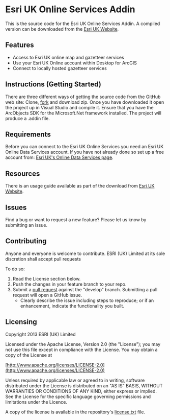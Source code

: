 # Esri UK Online Services Addin

This is the source code for the Esri UK Online Services Addin. A compiled version can be downloaded from the [Esri UK Website](http://esriuk.com/software/arcgis/locatorhub/resources).



## Features
* Access to Esri UK online map and gazetteer services
* Use your Esri UK Online account within Desktop for ArcGIS
* Connect to locally hosted gazetteer services


## Instructions (Getting Started)

There are three different ways of getting the source code from the GitHub web site: Clone, [fork](https://help.github.com/articles/fork-a-repo) and download zip.
Once you have downloaded it open the project up in Visual Studio and compile it. Ensure that you have the ArcObjects SDK for the Microsoft.Net framework installed. The project will produce a .addin file.


## Requirements

Before you can connect to the Esri UK Online Services you need an Esri UK Online Data Services account. If you have not already done so set up a free account from: [Esri UK's Online Data Services page](https://www.esriuk.com/products/data/online/register).

## Resources

There is an usage guide available as part of the download from [Esri UK Website](http://esriuk.com/software/arcgis/locatorhub/resources).

## Issues

Find a bug or want to request a new feature?  Please let us know by submitting an issue.

## Contributing

Anyone and everyone is welcome to contribute.
ESRI (UK) Limited at its sole discretion shall accept pull requests 

To do so:

1. Read the License section below.
2. Push the changes in your feature branch to your repo.
3. Submit a [pull request](https://help.github.com/articles/using-pull-requests) against the "develop" branch.  Submitting a pull request will open a GitHub issue.
    * Clearly describe the issue including steps to reproduce; or if an enhancement, indicate the functionality you built.

## Licensing

Copyright 2013 ESRI (UK) Limited

Licensed under the Apache License, Version 2.0 (the "License"); you may not use this file except in compliance with the License. You may obtain a copy of the License at

[http://www.apache.org/licenses/LICENSE-2.0](http://www.apache.org/licenses/LICENSE-2.0)

Unless required by applicable law or agreed to in writing, software distributed under the License is distributed on an "AS IS" BASIS, WITHOUT WARRANTIES OR CONDITIONS OF ANY KIND, either express or implied. See the License for the specific language governing permissions and limitations under the Licence.

A copy of the license is available in the repository's [license.txt](license.txt) file.
